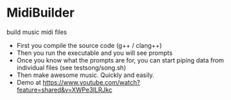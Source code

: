 # MidiBuilder
build music midi files

- First you compile the source code (g++ / clang++)
- Then you run the executable and you will see prompts
- Once you know what the prompts are for, you can start piping data from individual files (see testsong/song.sh)
- Then make awesome music. Quickly and easily.
- Demo at https://www.youtube.com/watch?feature=shared&v=XWPe3ILRJkc
